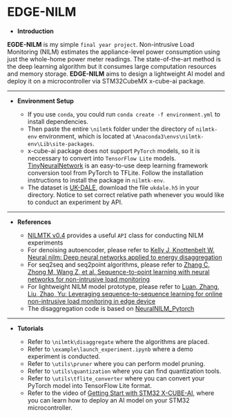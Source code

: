 # EDGE-NILM

- **Introduction**

**EGDE-NILM** is my simple `final year project`. Non-intrusive Load Monitoring (NILM) estimates the appliance-level power consumption using just the whole-home power meter readings. The state-of-the-art method is the deep learning algorithm but it consumes large computation resources and memory storage. **EDGE-NILM** aims to design a lightweight AI model and deploy it on a microcontroller via STM32CubeMX x-cube-ai package.

---    

- **Environment Setup**  

    - If you use `conda`, you could run `conda create -f environment.yml` to install dependencies.
    - Then paste the entire `\nilmtk` folder under the directory of `nilmtk-env` environment, which is located at `\Anaconda3\envs\nilmtk-env\Lib\site-packages`.
    - x-cube-ai package does not support `PyTorch` models, so it is neccessary to convert into `TensorFlow Lite` models. [TinyNeuralNetwork](https://github.com/alibaba/TinyNeuralNetwork) is an easy-to-use deep learning framework conversion tool from PyTorch to TFLite. Follow the installation instructions to install the package in `nilmtk-env`.
    - The dataset is [UK-DALE](https://ukerc.rl.ac.uk/DC/cgi-bin/edc_search.pl?GoButton=Detail&WantComp=41), download the file `ukdale.h5` in your directory. Notice to set correct relative path whenever you would like to conduct an experiment by API.

---

- **References**

    - [NILMTK v0.4](https://github.com/nilmtk/nilmtk) provides a useful `API` class for conducting NILM experiments
    - For denoising autoencoder, please refer to [Kelly J, Knottenbelt W. Neural nilm: Deep neural networks applied to energy disaggregation](https://arxiv.org/abs/1507.06594)
    - For seq2seq and seq2point algorithms, please refer to [Zhang C, Zhong M, Wang Z, et al. Sequence-to-point learning with neural networks for non-intrusive load monitoring](https://arxiv.org/abs/1612.09106)
    - For lightweight NILM model prototype, please refer to [Luan, Zhang, Liu, Zhao, Yu: Leveraging sequence-to-sequence learning for online non-intrusive load monitoring in edge device](https://www.sciencedirect.com/science/article/pii/S0142061522009061)
    - The disaggregation code is based on [NeuralNILM_Pytorch](https://github.com/Ming-er/NeuralNILM_Pytorch)
---
- **Tutorials**

    - Refer to `\nilmtk\disaggregate` where the algorithms are placed.
    - Refer to `\example\launch_experiment.ipynb` where a demo experiment is conducted.
    - Refer to `\utils\pruner` where you can perform model pruning.
    - Refer to `\utils\quantization` where you can find quantization tools.
    - Refer to `\utils\tflite_converter` where you can convert your PyTorch model into TensorFlow Lite format. 
    - Refer to the video of [Getting Start with STM32 X-CUBE-AI](https://www.youtube.com/watch?v=crJcDqIUbP4&t=654s), where you can learn how to deploy an AI model on your STM32 microcontroller.
